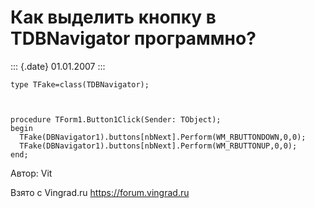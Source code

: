 Как выделить кнопку в TDBNavigator программно?
==============================================

::: {.date}
01.01.2007
:::

    type TFake=class(TDBNavigator);
     

     
    procedure TForm1.Button1Click(Sender: TObject);
    begin
      TFake(DBNavigator1).buttons[nbNext].Perform(WM_RBUTTONDOWN,0,0);
      TFake(DBNavigator1).buttons[nbNext].Perform(WM_RBUTTONUP,0,0);
    end;

Автор: Vit

Взято с Vingrad.ru <https://forum.vingrad.ru>
